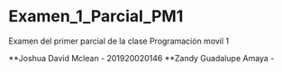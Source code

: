 # Examen_1_Parcial_PM1
Examen del primer parcial de la clase Programación movil 1

**Joshua David Mclean - 201920020146
**Zandy Guadalupe Amaya - 
